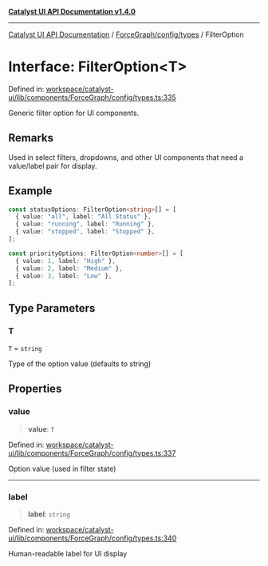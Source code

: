 [**Catalyst UI API Documentation v1.4.0**](../../../../README.md)

---

[Catalyst UI API Documentation](../../../../README.md) / [ForceGraph/config/types](../README.md) / FilterOption

# Interface: FilterOption\<T\>

Defined in: [workspace/catalyst-ui/lib/components/ForceGraph/config/types.ts:335](https://github.com/TheBranchDriftCatalyst/catalyst-ui/blob/main/lib/components/ForceGraph/config/types.ts#L335)

Generic filter option for UI components.

## Remarks

Used in select filters, dropdowns, and other UI components that need
a value/label pair for display.

## Example

```typescript
const statusOptions: FilterOption<string>[] = [
  { value: "all", label: "All Status" },
  { value: "running", label: "Running" },
  { value: "stopped", label: "Stopped" },
];

const priorityOptions: FilterOption<number>[] = [
  { value: 1, label: "High" },
  { value: 2, label: "Medium" },
  { value: 3, label: "Low" },
];
```

## Type Parameters

### T

`T` = `string`

Type of the option value (defaults to string)

## Properties

### value

> **value**: `T`

Defined in: [workspace/catalyst-ui/lib/components/ForceGraph/config/types.ts:337](https://github.com/TheBranchDriftCatalyst/catalyst-ui/blob/main/lib/components/ForceGraph/config/types.ts#L337)

Option value (used in filter state)

---

### label

> **label**: `string`

Defined in: [workspace/catalyst-ui/lib/components/ForceGraph/config/types.ts:340](https://github.com/TheBranchDriftCatalyst/catalyst-ui/blob/main/lib/components/ForceGraph/config/types.ts#L340)

Human-readable label for UI display
